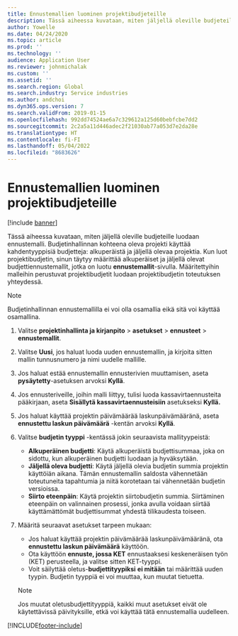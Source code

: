 ```yaml
---
title: Ennustemallien luominen projektibudjeteille
description: Tässä aiheessa kuvataan, miten jäljellä oleville budjeteille luodaan ennustemalli.
author: Yowelle
ms.date: 04/24/2020
ms.topic: article
ms.prod: ''
ms.technology: ''
audience: Application User
ms.reviewer: johnmichalak
ms.custom: ''
ms.assetid: ''
ms.search.region: Global
ms.search.industry: Service industries
ms.author: andchoi
ms.dyn365.ops.version: 7
ms.search.validFrom: 2019-01-15
ms.openlocfilehash: 992dd74524ae6a7c329612a125d60bebfcbe7dd2
ms.sourcegitcommit: 2c2a5a11d446adec2f21030ab77a053d7e2da28e
ms.translationtype: HT
ms.contentlocale: fi-FI
ms.lasthandoff: 05/04/2022
ms.locfileid: "8683626"
---
```

# <a name="create-forecast-models-for-project-budgets"></a>Ennustemallien luominen projektibudjeteille 

[!include [banner](../includes/banner.md)]

Tässä aiheessa kuvataan, miten jäljellä oleville budjeteille luodaan ennustemalli. Budjetinhallinnan kohteena oleva projekti käyttää kahdentyyppisiä budjetteja: alkuperäistä ja jäljellä olevaa projektia. Kun luot projektibudjetin, sinun täytyy määrittää alkuperäiset ja jäljellä olevat budjettiennustemallit, jotka on luotu **ennustemallit**-sivulla. Määritettyihin malleihin perustuvat projektibudjetit luodaan projektibudjetin toteutuksen yhteydessä.

> [!NOTE]
> Budjetinhallinnan ennustemallilla ei voi olla osamallia eikä sitä voi käyttää osamallina.

1. Valitse **projektinhallinta ja kirjanpito** > **asetukset** > **ennusteet**  > **ennustemallit**.
2. Valitse **Uusi**, jos haluat luoda uuden ennustemallin, ja kirjoita sitten mallin tunnusnumero ja nimi uudelle mallille. 
3. Jos haluat estää ennustemallin ennusterivien muuttamisen, aseta **pysäytetty**-asetuksen arvoksi **Kyllä**. 
4. Jos ennusteriveille, joihin malli liittyy, tulisi luoda kassavirtaennusteita pääkirjaan, aseta **Sisällytä kassavirtaennusteisiin** asetukseksi **Kyllä.** 
5. Jos haluat käyttää projektin päivämäärää laskunpäivämääränä, aseta **ennustettu laskun päivämäärä** -kentän arvoksi **Kyllä**. 
6. Valitse **budjetin tyyppi** -kentässä jokin seuraavista mallityypeistä:

   - **Alkuperäinen budjetti**: Käytä alkuperäistä budjettisummaa, joka on sidottu, kun alkuperäinen budjetti luodaan ja hyväksytään.
   - **Jäljellä oleva budjetti**: Käytä jäljellä olevia budjetin summia projektin käyttöiän aikana. Tämän ennustemallin saldosta vähennetään toteutuneita tapahtumia ja niitä korotetaan tai vähennetään budjetin versioissa.
   - **Siirto eteenpäin**: Käytä projektin siirtobudjetin summia. Siirtäminen eteenpäin on valinnainen prosessi, jonka avulla voidaan siirtää käyttämättömät budjettisummat yhdestä tilikaudesta toiseen.

7. Määritä seuraavat asetukset tarpeen mukaan:

   - Jos haluat käyttää projektin päivämäärää laskunpäivämääränä, ota **ennustettu laskun päivämäärä** käyttöön.
   - Ota käyttöön **ennuste, jossa KET** ennustaaksesi keskeneräisen työn (KET) perusteella, ja valitse sitten KET-tyyppi. 
   - Voit säilyttää oletus-**budjettityypiksi** **ei mitään** tai määrittää uuden tyypin. Budjetin tyyppiä ei voi muuttaa, kun muutat tietuetta.     
    > [!NOTE]
    > Jos muutat oletusbudjettityyppiä, kaikki muut asetukset eivät ole käytettävissä päivityksille, etkä voi käyttää tätä ennustemallia uudelleen. 
   


 



[!INCLUDE[footer-include](../includes/footer-banner.md)]
